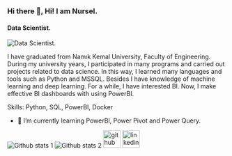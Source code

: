 ### Hi there 👋, Hi! I am Nursel.
#### Data Scientist.
![Data Scientist.](https://cdn.technologyadvice.com/wp-content/uploads/2021/09/What-is-Business-Intelligence-BI-scaled.jpeg)

I have graduated from Namık Kemal University, Faculty of Engineering. During my university years, I participated in many programs and carried out projects related to data science. In this way, I learned many languages and tools such as Python and MSSQL. Besides I have knowledge of machine learning and deep learning. For a while, I have interested BI. Now, I make effective BI dashboards with using PowerBI.

Skills: Python, SQL, PowerBI, Docker 

- 🌱 I’m currently learning PowerBI, Power Pivot and Power Query. 

![Github stats 1](https://github-readme-stats.vercel.app/api?username=kullanıcıadınız&show_icons=true&theme=gradient) 
![Github stats 2](https://github-readme-stats.vercel.app/api?username=kullanıcıadınız&show_icons=true&theme=radical)
[<img src='https://cdn.jsdelivr.net/npm/simple-icons@3.0.1/icons/github.svg' alt='github' height='40'>](https://github.com/nurselozel)  [<img src='https://cdn.jsdelivr.net/npm/simple-icons@3.0.1/icons/linkedin.svg' alt='linkedin' height='40'>](https://www.linkedin.com/in/nursel-ozel/)  
